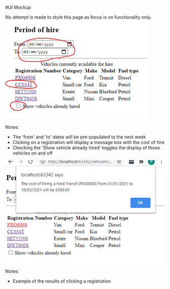#UI Mockup

No attempt is made to style this page as focus is on functionality only.

![](page-mockup.png)

Notes:
* The 'from' and 'to' dates will be pre-populated to the next week
* Clicking on a registration will display a message box with the cost of hire
* Checking the 'Show vehicle already hired' toggles the display of those vehicles on and off

![](page-mockup-alert.png)

Notes:
* Example of the results of clicking a registration
